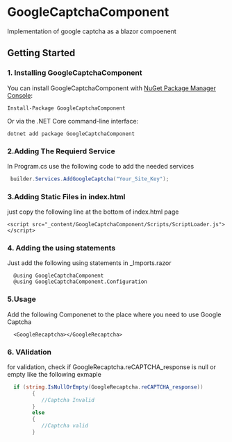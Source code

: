 # GoogleCaptchaComponent
Implementation of google captcha as a blazor compoenent


## Getting Started

### 1. Installing GoogleCaptchaComponent
You can install GoogleCaptchaComponent with [NuGet Package Manager Console](https://www.nuget.org/packages/GoogleCaptchaComponent/):

    Install-Package GoogleCaptchaComponent
    
Or via the .NET Core command-line interface:

    dotnet add package GoogleCaptchaComponent
    
### 2.Adding The Requierd Service

In Program.cs use the following code to add the needed services


```C#
 builder.Services.AddGoogleCaptcha("Your_Site_Key");
```

### 3.Adding Static Files in index.html

just copy the following line at the bottom of index.html page 

    <script src="_content/GoogleCaptchaComponent/Scripts/ScriptLoader.js"></script>
    
### 4. Adding the using statements
Just add the following using statements in _Imports.razor

      @using GoogleCaptchaComponent
      @using GoogleCaptchaComponent.Configuration

    
### 5.Usage

Add the following Componenet to the place where you need to use Google Captcha

      <GoogleRecaptcha></GoogleRecaptcha>

### 6. VAlidation

for validation, check if GoogleRecaptcha.reCAPTCHA_response is null or empty like the following exmaple

```C#
  if (string.IsNullOrEmpty(GoogleRecaptcha.reCAPTCHA_response))
        {
           //Captcha Invalid
        }
        else
        {
           //Captcha valid
        }
```
